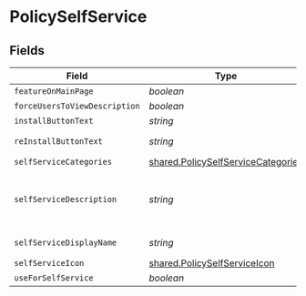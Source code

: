 # PolicySelfService


## Fields

| Field                                                                                           | Type                                                                                            | Required                                                                                        | Description                                                                                     | Example                                                                                         |
| ----------------------------------------------------------------------------------------------- | ----------------------------------------------------------------------------------------------- | ----------------------------------------------------------------------------------------------- | ----------------------------------------------------------------------------------------------- | ----------------------------------------------------------------------------------------------- |
| `featureOnMainPage`                                                                             | *boolean*                                                                                       | :heavy_minus_sign:                                                                              | N/A                                                                                             |                                                                                                 |
| `forceUsersToViewDescription`                                                                   | *boolean*                                                                                       | :heavy_minus_sign:                                                                              | N/A                                                                                             |                                                                                                 |
| `installButtonText`                                                                             | *string*                                                                                        | :heavy_minus_sign:                                                                              | N/A                                                                                             | Encrypt                                                                                         |
| `reInstallButtonText`                                                                           | *string*                                                                                        | :heavy_minus_sign:                                                                              | N/A                                                                                             | Re-encrypt                                                                                      |
| `selfServiceCategories`                                                                         | [shared.PolicySelfServiceCategories](../../../sdk/models/shared/policyselfservicecategories.md) | :heavy_minus_sign:                                                                              | N/A                                                                                             |                                                                                                 |
| `selfServiceDescription`                                                                        | *string*                                                                                        | :heavy_minus_sign:                                                                              | N/A                                                                                             | Encrypt the boot drive of this device                                                           |
| `selfServiceDisplayName`                                                                        | *string*                                                                                        | :heavy_minus_sign:                                                                              | N/A                                                                                             | Disk Encryption                                                                                 |
| `selfServiceIcon`                                                                               | [shared.PolicySelfServiceIcon](../../../sdk/models/shared/policyselfserviceicon.md)             | :heavy_minus_sign:                                                                              | N/A                                                                                             |                                                                                                 |
| `useForSelfService`                                                                             | *boolean*                                                                                       | :heavy_minus_sign:                                                                              | N/A                                                                                             |                                                                                                 |
